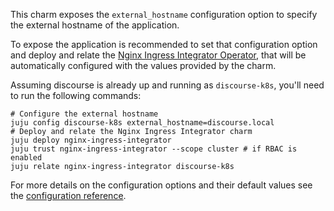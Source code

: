 This charm exposes the `external_hostname` configuration option to specify the external hostname of the application.

To expose the application is recommended to set that configuration option and deploy and relate the [Nginx Ingress Integrator Operator](https://charmhub.io/nginx-ingress-integrator), that will be automatically configured with the values provided by the charm.

Assuming discourse is already up and running as `discourse-k8s`, you'll need to run the following commands:
```
# Configure the external hostname
juju config discourse-k8s external_hostname=discourse.local
# Deploy and relate the Nginx Ingress Integrator charm
juju deploy nginx-ingress-integrator
juju trust nginx-ingress-integrator --scope cluster # if RBAC is enabled
juju relate nginx-ingress-integrator discourse-k8s
```

For more details on the configuration options and their default values see the [configuration reference](https://charmhub.io/discourse-k8s/configure).
